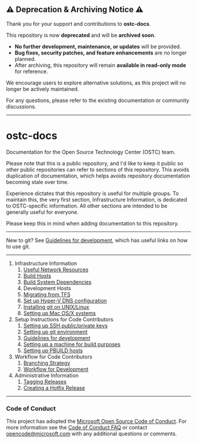 ## ⚠️ Deprecation & Archiving Notice ⚠️  

Thank you for your support and contributions to **ostc-docs**.  

This repository is now **deprecated** and will be **archived soon**.  

- **No further development, maintenance, or updates** will be provided.  
- **Bug fixes, security patches, and feature enhancements** are no longer planned.  
- After archiving, this repository will remain **available in read-only mode** for reference.  

We encourage users to explore alternative solutions, as this project will no longer be actively maintained.  

For any questions, please refer to the existing documentation or community discussions.  

---
# ostc-docs

Documentation for the Open Source Technology Center (OSTC) team.

Please note that this is a public repository, and I'd like to keep it
public so other public repositories can refer to sections of this
repository. This avoids duplication of documentation, which helps
avoids repository documentation becoming stale over time.

Experience dictates that this repository is useful for multiple
groups. To maintain this, the very first section, Infrastructure
Information, is dedicated to OSTC-specific information. All other
sections are intended to be generally useful for everyone.

Please keep this in mind when adding documentation to this repository.

-----

New to git? See [Guidelines for development](setup-rules.md), which
has useful links on how to use git.

-----

1. Infrastructure Information
    1. [Useful Network Resources](network-resources.md)
    2. [Build Hosts](setup-buildhosts.md)
    3. [Build System Dependencies](setup-builddeps.md)
    4. Development Hosts
    5. [Migrating from TFS](tfs-migration.md)
    6. [Set up Hyper-V DNS configuration](https://github.com/jeffaco/msft-updatedns)
    7. [Installing git on UNIX/Linux](gitinstall-readme.md)
    8. [Setting up Mac OS/X systems](setup-macosx.md)
2. Setup Instructions for Code Contributors
    1. [Setting up SSH public/private keys](setup-sshkeys.md)
    2. [Setting up git environment](setup-git.md)
    3. [Guidelines for development](setup-rules.md)
    4. [Setting up a machine for build purposes](setup-build.md)
    5. [Setting up PBUILD hosts](setup-pbuild.md)
3. Workflow for Code Contributors
    1. [Branching Strategy](workflow-branching.md)
    2. [Workflow for Development](workflow-workflow.md)
4. Administrative Information
    1. [Tagging Releases](workflow-tagging.md)
    2. [Creating a Hotfix Release](workflow-hotfix.md)

-----

### Code of Conduct

This project has adopted the [Microsoft Open Source Code of Conduct][].
For more information see the [Code of Conduct FAQ][] or contact
[opencode@microsoft.com](mailto:opencode@microsoft.com) with any
additional questions or comments.

[Microsoft Open Source Code of Conduct]: https://opensource.microsoft.com/codeofconduct/
[Code of Conduct FAQ]: https://opensource.microsoft.com/codeofconduct/faq/

